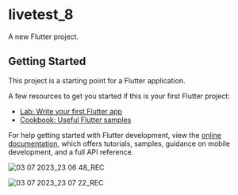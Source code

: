 # livetest_8

A new Flutter project.

## Getting Started

This project is a starting point for a Flutter application.

A few resources to get you started if this is your first Flutter project:

- [Lab: Write your first Flutter app](https://docs.flutter.dev/get-started/codelab)
- [Cookbook: Useful Flutter samples](https://docs.flutter.dev/cookbook)

For help getting started with Flutter development, view the
[online documentation](https://docs.flutter.dev/), which offers tutorials,
samples, guidance on mobile development, and a full API reference.



![03 07 2023_23 06 48_REC](https://github.com/shahadat349850/livetest_8_module/assets/112892447/e6406ae5-39f9-4e2a-bc8a-1b21c4bd9974)


![03 07 2023_23 07 22_REC](https://github.com/shahadat349850/livetest_8_module/assets/112892447/9732a653-3b92-4cf9-979c-e81d519fa74e)
